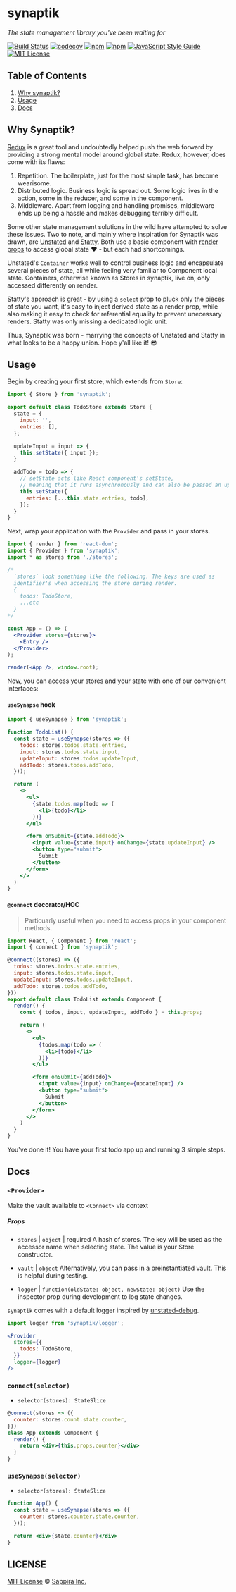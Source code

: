 # synaptik
_The state management library you've been waiting for_

[![Build Status](https://travis-ci.org/sappira-inc/synaptik.svg?branch=master)](https://travis-ci.org/sappira-inc/synaptik) [![codecov](https://codecov.io/gh/sappira-inc/synaptik/branch/master/graph/badge.svg)](https://codecov.io/gh/sappira-inc/synaptik)
[![npm](https://img.shields.io/npm/v/synaptik.svg)](https://www.npmjs.com/package/synaptik)
[![npm](https://img.shields.io/npm/dm/synaptik.svg)](https://npm-stat.com/charts.html?package=synaptik&from=2017-05-19)
[![JavaScript Style Guide](https://img.shields.io/badge/code%20style-prettier-brightgreen.svg)](http://standardjs.com/)
[![MIT License](https://img.shields.io/npm/l/synaptik.svg?style=flat-square)](https://github.com/sappira-inc/synaptik/blob/master/LICENSE)

## Table of Contents
1. [Why synaptik?](#why-synaptik)
2. [Usage](#usage)
3. [Docs](#docs)

## Why Synaptik?
[Redux](https://github.com/reactjs/redux) is a great tool and undoubtedly helped push the web forward by providing a strong mental model around global state. Redux, however, does come with its flaws:

1. Repetition. The boilerplate, just for the most simple task, has become wearisome.
2. Distributed logic. Business logic is spread out. Some logic lives in the action, some in the reducer, and some in the component.
3. Middleware. Apart from logging and handling promises, middleware ends up being a hassle and makes debugging terribly difficult.

Some other state management solutions in the wild have attempted to solve these issues. Two to note, and mainly where inspiration for Synaptik was drawn, are [Unstated](https://github.com/jamiebuilds/unstated) and [Statty](https://github.com/vesparny/statty). Both use a basic component with [render props](https://reactjs.org/docs/render-props.html) to access global state ❤️ - but each had shortcomings.

Unstated's `Container` works well to control business logic and encapsulate several pieces of state, all while feeling very familiar to Component local state. Containers, otherwise known as Stores in synaptik, live on, only accessed differently on render.

Statty's approach is great - by using a `select` prop to pluck only the pieces of state you want, it's easy to inject derived state as a render prop, while also making it easy to check for referential equality to prevent unecessary renders. Statty was only missing a dedicated logic unit.

Thus, Synaptik was born - marrying the concepts of Unstated and Statty in what looks to be a happy union. Hope y'all like it! 😎

## Usage

Begin by creating your first store, which extends from `Store`:

```js
import { Store } from 'synaptik';

export default class TodoStore extends Store {
  state = {
    input: '',
    entries: [],
  };

  updateInput = input => {
    this.setState({ input });
  }

  addTodo = todo => {
    // setState acts like React component's setState,
    // meaning that it runs asynchronously and can also be passed an updater function.
    this.setState({
      entries: [...this.state.entries, todo],
    });
  }
}
```

Next, wrap your application with the `Provider` and pass in your stores.

```jsx
import { render } from 'react-dom';
import { Provider } from 'synaptik';
import * as stores from './stores';

/*
  `stores` look something like the following. The keys are used as
  identifier's when accessing the store during render.
  {
    todos: TodoStore,
    ...etc
  }
*/

const App = () => (
  <Provider stores={stores}>
    <Entry />
  </Provider>
);

render(<App />, window.root);
```

Now, you can access your stores and your state with one of our convenient interfaces:

#### `useSynapse` hook

```jsx
import { useSynapse } from 'synaptik';

function TodoList() {
  const state = useSynapse(stores => ({
    todos: stores.todos.state.entries,
    input: stores.todos.state.input,
    updateInput: stores.todos.updateInput,
    addTodo: stores.todos.addTodo,
  }));

  return (
    <>
      <ul>
        {state.todos.map(todo => (
          <li>{todo}</li>
        ))}
      </ul>

      <form onSubmit={state.addTodo}>
        <input value={state.input} onChange={state.updateInput} />
        <button type="submit">
          Submit
        </button>
      </form>
    </>
  )
}
```

#### `@connect` decorator/HOC
> Particuarly useful when you need to access props in your component methods.

```jsx
import React, { Component } from 'react';
import { connect } from 'synaptik';

@connect((stores) => ({
  todos: stores.todos.state.entries,
  input: stores.todos.state.input,
  updateInput: stores.todos.updateInput,
  addTodo: stores.todos.addTodo,
}))
export default class TodoList extends Component {
  render() {
    const { todos, input, updateInput, addTodo } = this.props;

    return (
      <>
        <ul>
          {todos.map(todo => (
            <li>{todo}</li>
          ))}
        </ul>

        <form onSubmit={addTodo}>
          <input value={input} onChange={updateInput} />
          <button type="submit">
            Submit
          </button>
        </form>
      </>
    )
  }
}
```

You've done it! You have your first todo app up and running 3 simple steps.

## Docs

### `<Provider>`

Make the vault available to `<Connect>` via context

##### Props

- `stores` | `object` | required
  A hash of stores. The key will be used as the accessor name when selecting state. The value is your Store constructor.

- `vault` | `object`
  Alternatively, you can pass in a preinstantiated vault. This is helpful during testing.

- `logger` | `function(oldState: object, newState: object)`
  Use the inspector prop during development to log state changes.

`synaptik` comes with a default logger inspired by [unstated-debug](https://github.com/sindresorhus/unstated-debug).

```jsx
import logger from 'synaptik/logger';

<Provider
  stores={{
    todos: TodoStore,
  }}
  logger={logger}
/>
```

### `connect(selector)`
- `selector(stores): StateSlice`

```jsx
@connect(stores => ({
  counter: stores.count.state.counter,
}))
class App extends Component {
  render() {
    return <div>{this.props.counter}</div>
  }
}
```

### `useSynapse(selector)`
- `selector(stores): StateSlice`

```jsx
function App() {
  const state = useSynapse(stores => ({
    counter: stores.counter.state.counter,
  }));

  return <div>{state.counter}</div>
}
```

## LICENSE
[MIT License](LICENSE) © [Sappira Inc.](sappira.com)
